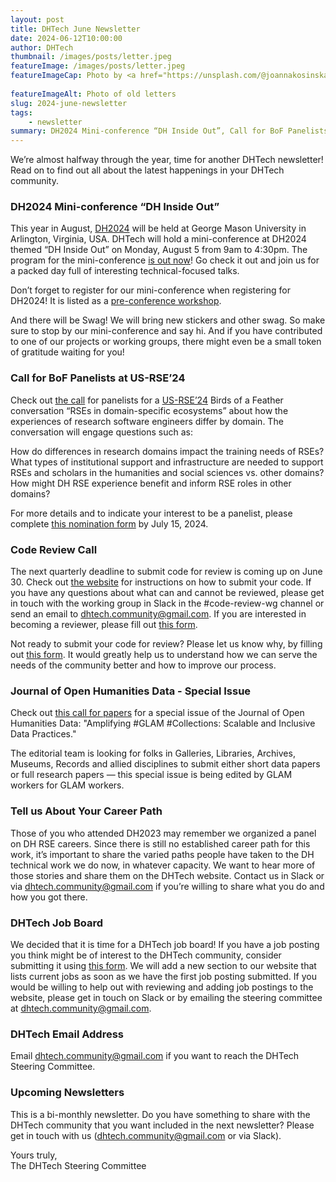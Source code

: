 ```yaml
---
layout: post
title: DHTech June Newsletter
date: 2024-06-12T10:00:00
author: DHTech
thumbnail: /images/posts/letter.jpeg
featureImage: /images/posts/letter.jpeg
featureImageCap: Photo by <a href="https://unsplash.com/@joannakosinska?utm_content=creditCopyText&utm_medium=referral&utm_source=unsplash">Joanna Kosinska</a> on <a href="https://unsplash.com/photos/brown-paper-and-black-pen-B6yDtYs2IgY?utm_content=creditCopyText&utm_medium=referral&utm_source=unsplash">Unsplash</a>
  
featureImageAlt: Photo of old letters
slug: 2024-june-newsletter
tags:
    - newsletter
summary: DH2024 Mini-conference “DH Inside Out”, Call for BoF Panelists at US-RSE’24, Code Review Call, Journal of Open Humanities Data - Special Issue, Tell us About Your Career Path, DHTech Job Board
---
```



We’re almost halfway through the year, time for another DHTech newsletter! Read on to find out all about the latest happenings in your DHTech community.


### DH2024 Mini-conference “DH Inside Out”

This year in August, [DH2024](https://dh2024.adho.org/) will be held at George Mason University in Arlington, Virginia, USA. DHTech will hold a mini-conference at DH2024 themed “DH Inside Out” on Monday, August 5 from 9am to 4:30pm. The program for the mini-conference [is out now](https://dh-tech.github.io/blog/2024/06/14/dh-inside-out-dh2024-program/)! Go check it out and join us for a packed day full of interesting technical-focused talks.

Don’t forget to register for our mini-conference when registering for DH2024! It is listed as a [pre-conference workshop](https://dh2024.adho.org/program/workshops/).

And there will be Swag! We will bring new stickers and other swag. So make sure to stop by our mini-conference and say hi. And if you have contributed to one of our projects or working groups, there might even be a small token of gratitude waiting for you!


### Call for BoF Panelists at US-RSE’24

Check out [the call](https://forms.gle/AmNHEpnSxf7qcqa98) for panelists for a [US-RSE’24](https://us-rse.org/usrse24/) Birds of a Feather conversation “RSEs in domain-specific ecosystems” about how the experiences of research software engineers differ by domain. The conversation will engage questions such as: 

How do differences in research domains impact the training needs of RSEs? 
What types of institutional support and infrastructure are needed to support RSEs and scholars in the humanities and social sciences vs. other domains? 
How might DH RSE experience benefit and inform RSE roles in other domains? 

For more details and to indicate your interest to be a panelist, please complete [this nomination form](https://forms.gle/AmNHEpnSxf7qcqa98) by July 15, 2024.


### Code Review Call

The next quarterly deadline to submit code for review is coming up on June 30. Check out [the website](https://dhcodereview.github.io/submit-code.html) for instructions on how to submit your code. If you have any questions about what can and cannot be reviewed, please get in touch with the working group in Slack in the #code-review-wg channel or send an email to dhtech.community@gmail.com. If you are interested in becoming a reviewer, please fill out [this form](https://forms.gle/PepxF6U64AT2Y5TZA).

Not ready to submit your code for review? Please let us know why, by filling out [this form](https://forms.gle/AWW61fPNPteF3zpG8). It would greatly help us to understand how we can serve the needs of the community better and how to improve our process.


### Journal of Open Humanities Data - Special Issue

Check out [this call for papers](https://openhumanitiesdata.metajnl.com/announcements#call-for-papers-amplifying-glam-collections-scalable-and-inclusive-data-practices) for a special issue of the Journal of Open Humanities Data: "Amplifying #GLAM #Collections: Scalable and Inclusive Data Practices." 

The editorial team is looking for folks in Galleries, Libraries, Archives, Museums, Records and allied disciplines to submit either short data papers or full research papers — this special issue is being edited by GLAM workers for GLAM workers.


### Tell us About Your Career Path

Those of you who attended DH2023 may remember we organized a panel on DH RSE careers. Since there is still no established career path for this work, it’s important to share the varied paths people have taken to the DH technical work we do now, in whatever capacity. We want to hear more of those stories and share them on the DHTech website. Contact us in Slack or via dhtech.community@gmail.com if you’re willing to share what you do and how you got there.


### DHTech Job Board

We decided that it is time for a DHTech job board! If you have a job posting you think might be of interest to the DHTech community, consider submitting it using [this form](https://docs.google.com/forms/d/12yCTlRrUPdJBg-v1OFJgy2p25ZDV2pIMvjgl9fQax6U/edit). We will add a new section to our website that lists current jobs as soon as we have the first job posting submitted. If you would be willing to help out with reviewing and adding job postings to the website, please get in touch on Slack or by emailing the steering committee at [dhtech.community@gmail.com](mailto:dhtech.community@gmail.com).

### DHTech Email Address

Email [dhtech.community@gmail.com](mailto:dhtech.community@gmail.com) if you want to reach the DHTech Steering Committee.


### Upcoming Newsletters

This is a bi-monthly newsletter. Do you have something to share with the DHTech community that you want included in the next newsletter? Please get in touch with us ([dhtech.community@gmail.com](mailto:dhtech.community@gmail.com) or via Slack).


Yours truly,  
The DHTech Steering Committee
